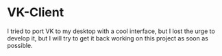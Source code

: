 # VK-Client
I tried to port VK to my desktop with a cool interface, but I lost the urge to develop it, but I will try to get it back working on this project as soon as possible.
